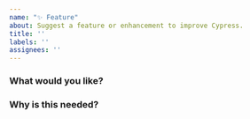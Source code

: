 ```yaml
---
name: "✨ Feature"
about: Suggest a feature or enhancement to improve Cypress.
title: ''
labels: ''
assignees: ''
---
```


<!-- 👋 Use the template below to request a feature. 

Please be patient and we will respond as soon as we can. 🙏 -->

### What would you like?
<!-- A clear description of the feature or enhancement wanted in Cypress -->

### Why is this needed?
<!-- Remember, we are not familiar with the application you are testing, so please provide a clear description of why this would be useful to your project. -->
